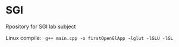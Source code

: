 # SGI

Rpository for SGI lab subject

Linux compile: ``` g++ main.cpp -o firstOpenGlApp -lglut -lGLU -lGL```

